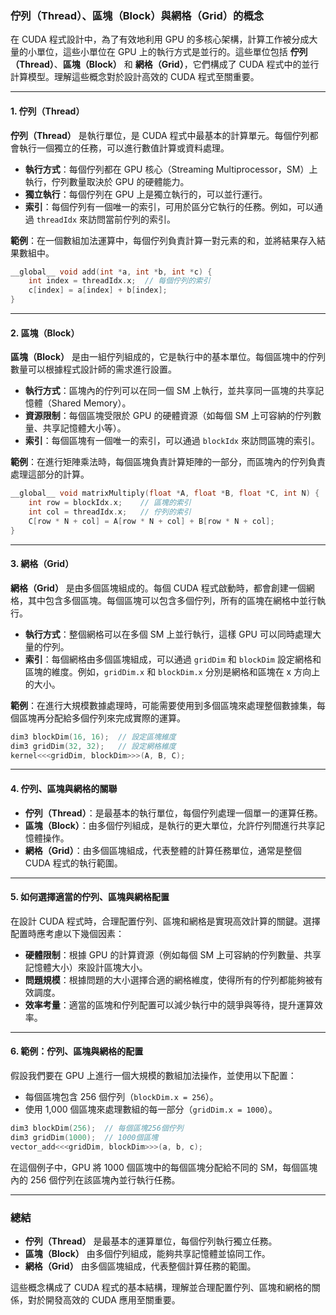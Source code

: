 ### 佇列（Thread）、區塊（Block）與網格（Grid）的概念

在 CUDA 程式設計中，為了有效地利用 GPU 的多核心架構，計算工作被分成大量的小單位，這些小單位在 GPU 上的執行方式是並行的。這些單位包括 **佇列（Thread）**、**區塊（Block）** 和 **網格（Grid）**，它們構成了 CUDA 程式中的並行計算模型。理解這些概念對於設計高效的 CUDA 程式至關重要。

---

#### **1. 佇列（Thread）**

**佇列（Thread）** 是執行單位，是 CUDA 程式中最基本的計算單元。每個佇列都會執行一個獨立的任務，可以進行數值計算或資料處理。

- **執行方式**：每個佇列都在 GPU 核心（Streaming Multiprocessor，SM）上執行，佇列數量取決於 GPU 的硬體能力。
- **獨立執行**：每個佇列在 GPU 上是獨立執行的，可以並行運行。
- **索引**：每個佇列有一個唯一的索引，可用於區分它執行的任務。例如，可以通過 `threadIdx` 來訪問當前佇列的索引。

**範例**：在一個數組加法運算中，每個佇列負責計算一對元素的和，並將結果存入結果數組中。

```cpp
__global__ void add(int *a, int *b, int *c) {
    int index = threadIdx.x;  // 每個佇列的索引
    c[index] = a[index] + b[index];
}
```

---

#### **2. 區塊（Block）**

**區塊（Block）** 是由一組佇列組成的，它是執行中的基本單位。每個區塊中的佇列數量可以根據程式設計師的需求進行設置。

- **執行方式**：區塊內的佇列可以在同一個 SM 上執行，並共享同一區塊的共享記憶體（Shared Memory）。
- **資源限制**：每個區塊受限於 GPU 的硬體資源（如每個 SM 上可容納的佇列數量、共享記憶體大小等）。
- **索引**：每個區塊有一個唯一的索引，可以通過 `blockIdx` 來訪問區塊的索引。

**範例**：在進行矩陣乘法時，每個區塊負責計算矩陣的一部分，而區塊內的佇列負責處理這部分的計算。

```cpp
__global__ void matrixMultiply(float *A, float *B, float *C, int N) {
    int row = blockIdx.x;    // 區塊的索引
    int col = threadIdx.x;   // 佇列的索引
    C[row * N + col] = A[row * N + col] + B[row * N + col];
}
```

---

#### **3. 網格（Grid）**

**網格（Grid）** 是由多個區塊組成的。每個 CUDA 程式啟動時，都會創建一個網格，其中包含多個區塊。每個區塊可以包含多個佇列，所有的區塊在網格中並行執行。

- **執行方式**：整個網格可以在多個 SM 上並行執行，這樣 GPU 可以同時處理大量的佇列。
- **索引**：每個網格由多個區塊組成，可以通過 `gridDim` 和 `blockDim` 設定網格和區塊的維度。例如，`gridDim.x` 和 `blockDim.x` 分別是網格和區塊在 x 方向上的大小。

**範例**：在進行大規模數據處理時，可能需要使用到多個區塊來處理整個數據集，每個區塊再分配給多個佇列來完成實際的運算。

```cpp
dim3 blockDim(16, 16);  // 設定區塊維度
dim3 gridDim(32, 32);   // 設定網格維度
kernel<<<gridDim, blockDim>>>(A, B, C);
```

---

#### **4. 佇列、區塊與網格的關聯**

- **佇列（Thread）**：是最基本的執行單位，每個佇列處理一個單一的運算任務。
- **區塊（Block）**：由多個佇列組成，是執行的更大單位，允許佇列間進行共享記憶體操作。
- **網格（Grid）**：由多個區塊組成，代表整體的計算任務單位，通常是整個 CUDA 程式的執行範圍。

---

#### **5. 如何選擇適當的佇列、區塊與網格配置**

在設計 CUDA 程式時，合理配置佇列、區塊和網格是實現高效計算的關鍵。選擇配置時應考慮以下幾個因素：

- **硬體限制**：根據 GPU 的計算資源（例如每個 SM 上可容納的佇列數量、共享記憶體大小）來設計區塊大小。
- **問題規模**：根據問題的大小選擇合適的網格維度，使得所有的佇列都能夠被有效調度。
- **效率考量**：適當的區塊和佇列配置可以減少執行中的競爭與等待，提升運算效率。

---

#### **6. 範例：佇列、區塊與網格的配置**

假設我們要在 GPU 上進行一個大規模的數組加法操作，並使用以下配置：

- 每個區塊包含 256 個佇列（`blockDim.x = 256`）。
- 使用 1,000 個區塊來處理數組的每一部分（`gridDim.x = 1000`）。

```cpp
dim3 blockDim(256);  // 每個區塊256個佇列
dim3 gridDim(1000);  // 1000個區塊
vector_add<<<gridDim, blockDim>>>(a, b, c);
```

在這個例子中，GPU 將 1000 個區塊中的每個區塊分配給不同的 SM，每個區塊內的 256 個佇列在該區塊內並行執行任務。

---

### **總結**

- **佇列（Thread）** 是最基本的運算單位，每個佇列執行獨立任務。
- **區塊（Block）** 由多個佇列組成，能夠共享記憶體並協同工作。
- **網格（Grid）** 由多個區塊組成，代表整個計算任務的範圍。

這些概念構成了 CUDA 程式的基本結構，理解並合理配置佇列、區塊和網格的關係，對於開發高效的 CUDA 應用至關重要。